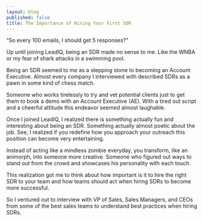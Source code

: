 ```yaml
---
layout: blog
published: false
title: The Importance of Hiring Your First SDR
---
```

“So every 100 emails, I should get 5 responses?” 

Up until joining LeadIQ, being an SDR made no sense to me. Like the WNBA or my fear of shark attacks in a swimming pool. 

Being an SDR seemed to me as a stepping stone to becoming an Account Executive. Almost every company I interviewed with described SDRs as a pawn in some kind of chess match. 

Someone who works tirelessly to try and vet potential clients just to get them to book a demo with an Account Executive (AE). With a tired out script and a cheerful attitude this endeavor seemed almost laughable. 

Once I joined LeadIQ, I realized there is something actually fun and interesting about being an SDR. Something actually almost poetic about the job. See, I realized if you redefine how you approach your outreach this position can become very entertaining. 

Instead of acting like a mindless zombie everyday, you transform, like an animorph, into someone more creative. Someone who figured out ways to stand out from the crowd and showcases his personality with each touch. 

This realization got me to think about how important is it to hire the right SDR to your team and how teams should act when hiring SDRs to become more successful. 

So I ventured out to interview with VP of Sales, Sales Managers, and CEOs from some of the best sales teams to understand best practices when hiring SDRs. 


